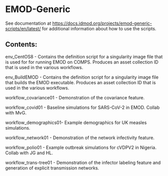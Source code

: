 # EMOD-Generic

See documentation at https://docs.idmod.org/projects/emod-generic-scripts/en/latest/
for additional information about how to use the scripts.

## Contents:

  env_CentOS8            - Contains the definition script for a singularity 
                           image file that is used for for running EMOD on COMPS.
                           Produces an asset collection ID that is used in the
                           various workflows.

  env_BuildEMOD          - Contains the definition script for a singularity 
                           image file that builds the EMOD executable.
                           Produces an asset collection ID that is used in the
                           various workflows.


  workflow_covariance01  - Demonstration of the covariance feature.

  workflow_covid01       - Baseline simulations for SARS-CoV-2 in EMOD. Collab
                           with MvG.

  workflow_demographics01- Example demographics for UK measles simulations.

  workflow_network01     - Demonstration of the network infectivity feature.

  workflow_polio01       - Example outbreak simulations for cVDPV2 in Nigeria.
                           Collab with JG and HL.

  workflow_trans-tree01  - Demonstration of the infector labeling feature and
                           generation of explicit transmission networks.